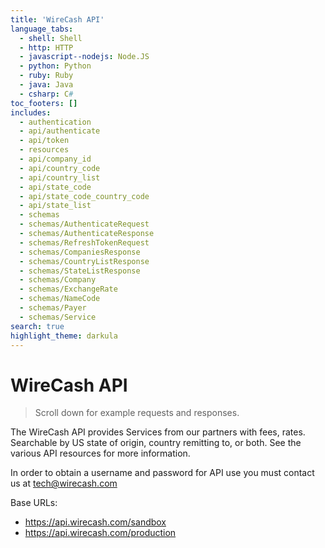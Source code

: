 ```yaml
---
title: 'WireCash API'
language_tabs:
  - shell: Shell
  - http: HTTP  
  - javascript--nodejs: Node.JS
  - python: Python
  - ruby: Ruby
  - java: Java
  - csharp: C#
toc_footers: []
includes:
  - authentication
  - api/authenticate
  - api/token
  - resources
  - api/company_id
  - api/country_code
  - api/country_list
  - api/state_code
  - api/state_code_country_code
  - api/state_list
  - schemas
  - schemas/AuthenticateRequest
  - schemas/AuthenticateResponse
  - schemas/RefreshTokenRequest
  - schemas/CompaniesResponse
  - schemas/CountryListResponse
  - schemas/StateListResponse
  - schemas/Company
  - schemas/ExchangeRate  
  - schemas/NameCode
  - schemas/Payer  
  - schemas/Service
search: true
highlight_theme: darkula
---
```


# WireCash API

> Scroll down for example requests and responses.

The WireCash API provides Services from our partners with fees, rates. Searchable by US state of origin, country remitting to, or both. See the various API resources for more information.

In order to obtain a username and password for API use you must contact us at [tech@wirecash.com](mailto:tech@wirecash.com)

Base URLs:

* <a href="https://api.wirecash.com/sandbox">https://api.wirecash.com/sandbox</a>
* <a href="https://api.wirecash.com/production">https://api.wirecash.com/production</a>
